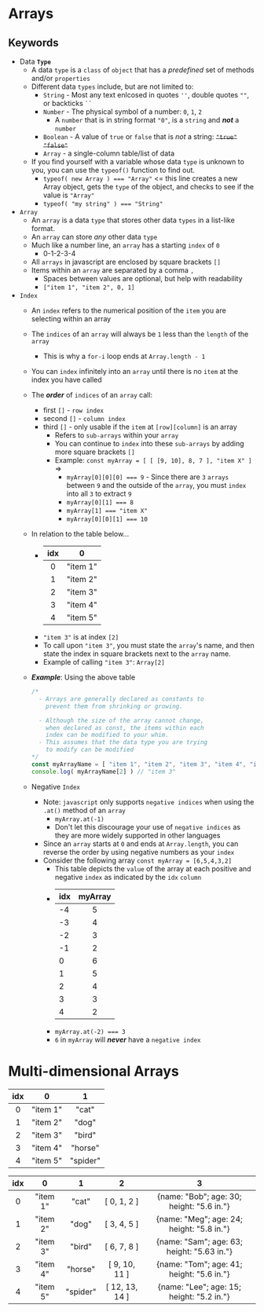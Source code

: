 # Arrays
## Keywords
- Data **`Type`**
  - A data `type` is a `class` of `object` that has a *predefined* set of methods and/or `properties`
  - Different data `types` include, but are not limited to:
    - `String` - Most any text enlcosed in quotes `''`, double quotes `""`, or backticks ` `` `
    - `Number` - The physical symbol of a number: `0`, `1`, `2`
      - A `number` that is in string format `"0"`, is a `string` and ***not*** a `number`
    - `Boolean` - A value of `true` or `false` that is *not* a string: ~~`"true"`~~ ~~`"false"`~~
    - `Array` - a single-column table/list of data
  - If you find yourself with a variable whose data `type` is unknown to you, you can use the `typeof()` function to find out.
    - `typeof( new Array ) === "Array"` <= this line creates a new Array object, gets the `type` of the object, and checks to see if the value is `"Array"`
    - `typeof( "my string" ) === "String"`
- `Array`
  - An `array` is a data `type` that stores other data `types` in a list-like format.
  - An `array` can store *any* other data `type`
  - Much like a number line, an `array` has a starting `index` of `0`
    - 0-1-2-3-4
  - All `arrays` in javascript are enclosed by square brackets `[]`
  - Items within an `array` are separated by a comma `,`
    - Spaces between values are optional, but help with readability
    - `["item 1", "item 2", 0, 1]`
- `Index`
  - An `index` refers to the numerical position of the `item` you are selecting within an array
  - The `indices` of an `array` will always be `1` less than the `length` of the `array`
    - This is why a `for-i` loop ends at `Array.length - 1`
  - You can `index` infinitely into an `array` until there is no `item` at the index you have called
  - The ***order*** of `indices` of an `array` call:
    - first `[]` - `row index`
    - second `[]` - `column index`
    - third `[]` - only usable if the `item` at `[row][column]` is an array
      - Refers to `sub-arrays` within your `array`
      - You can continue to `index` into these `sub-arrays` by adding more square brackets `[]`
      - Example: `const myArray = [ [ [9, 10], 8, 7 ], "item X" ]`  =>
        - `myArray[0][0][0] === 9` - Since there are `3` `arrays` between `9` and the outside of the `array`, you must `index` into all `3` to extract `9`
        - `myArray[0][1] === 8`
        - `myArray[1] === "item X"`
        - `myArray[0][0][1] === 10`
  - In relation to the table below...
    - | idx   | 0           |
      | :---: | :---------: |
      | 0     | "item 1"    |
      | 1     | "item 2"    |
      | 2     | "item 3"    |
      | 3     | "item 4"    |
      | 4     | "item 5"    |
    - `"item 3"` is at index `[2]`
    - To call upon `"item 3"`, you must state the `array`'s name, and then state the index in square brackets next to the `array` name.
    - Example of calling `"item 3"`: `Array[2]`

  - ***Example***: Using the above table
    ```javascript
    /*
      - Arrays are generally declared as constants to
        prevent them from shrinking or growing.

      - Although the size of the array cannot change,
        when declared as const, the items within each
        index can be modified to your whim.
      - This assumes that the data type you are trying
        to modify can be modified
    */
    const myArrayName = [ "item 1", "item 2", "item 3", "item 4", "item 5" ]
    console.log( myArrayName[2] ) // "item 3"

    ```

  - Negative `Index`
    - Note: `javascript` only supports `negative indices` when using the `.at()` method of an `array`
      - `myArray.at(-1)`
      - Don't let this discourage your use of `negative indices` as they are more widely supported in other languages
    - Since an `array` starts at `0` and ends at `Array.length`, you can reverse the order by using negative numbers as your `index`
    - Consider the following array `const myArray = [6,5,4,3,2]`
      - This table depicts the `value` of the array at each positive and negative `index` as indicated by the `idx` `column`
      - | idx | myArray |
        | :---| :---:   |
        | -4  | 5       |
        | -3  | 4       |
        | -2  | 3       |
        | -1  | 2       |
        | 0   | 6       |
        | 1   | 5       |
        | 2   | 4       |
        | 3   | 3       |
        | 4   | 2       |
      - `myArray.at(-2) === 3`
      - `6` in `myArray` will ***never*** have a `negative index`
# Multi-dimensional Arrays

| idx   | 0           | 1           |
| :---: | :---------: | :---------: |
| 0     | "item 1"    | "cat"       |
| 1     | "item 2"    | "dog"       |
| 2     | "item 3"    | "bird"      |
| 3     | "item 4"    | "horse"     |
| 4     | "item 5"    | "spider"    |

| idx   | 0           | 1           | 2              | 3                                          |
| :---: | :---------: | :---------: | :------------: | :-----------------------------------------:|
| 0     | "item 1"    | "cat"       | [ 0, 1, 2 ]    | {name: "Bob"; age: 30; height: "5.6 in."}  |
| 1     | "item 2"    | "dog"       | [ 3, 4, 5 ]    | {name: "Meg"; age: 24; height: "5.8 in."}  |
| 2     | "item 3"    | "bird"      | [ 6, 7, 8 ]    | {name: "Sam"; age: 63; height: "5.63 in."} |
| 3     | "item 4"    | "horse"     | [ 9, 10, 11 ]  | {name: "Tom"; age: 41; height: "5.6 in."}  |
| 4     | "item 5"    | "spider"    | [ 12, 13, 14 ] | {name: "Lee"; age: 15; height: "5.2 in."}  |

